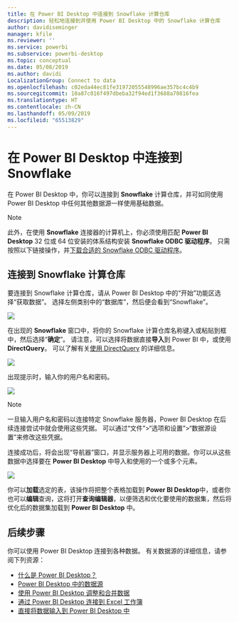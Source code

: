 ```yaml
---
title: 在 Power BI Desktop 中连接到 Snowflake 计算仓库
description: 轻松地连接到并使用 Power BI Desktop 中的 Snowflake 计算仓库
author: davidiseminger
manager: kfile
ms.reviewer: ''
ms.service: powerbi
ms.subservice: powerbi-desktop
ms.topic: conceptual
ms.date: 05/08/2019
ms.author: davidi
LocalizationGroup: Connect to data
ms.openlocfilehash: c02eda44ec81fe31972055548996ae357bc4c4b9
ms.sourcegitcommit: 10a87c016f497dbeba32f94ed1f3688a70816fea
ms.translationtype: HT
ms.contentlocale: zh-CN
ms.lasthandoff: 05/09/2019
ms.locfileid: "65513829"
---
```

# <a name="connect-to-snowflake-in-power-bi-desktop"></a>在 Power BI Desktop 中连接到 Snowflake
在 Power BI Desktop 中，你可以连接到 **Snowflake** 计算仓库，并可如同使用 Power BI Desktop 中任何其他数据源一样使用基础数据。 

> [!NOTE]
> 此外，在使用 **Snowflake** 连接器的计算机上，你必须使用匹配 **Power BI Desktop** 32 位或 64 位安装的体系结构安装 **Snowflake ODBC 驱动程序**。 只需按照以下链接操作，并[下载合适的 Snowflake ODBC 驱动程序](http://go.microsoft.com/fwlink/?LinkID=823762)。
> 
> 

## <a name="connect-to-a-snowflake-computing-warehouse"></a>连接到 Snowflake 计算仓库
要连接到 Snowflake 计算仓库，请从 Power BI Desktop 中的“开始”功能区选择“获取数据”。 选择左侧类别中的“数据库”，然后便会看到“Snowflake”。

![](media/desktop-connect-snowflake/connect_snowflake_2b.png)

在出现的 **Snowflake** 窗口中，将你的 Snowflake 计算仓库名称键入或粘贴到框中，然后选择“**确定**”。 请注意，可以选择将数据直接**导入**到 Power BI 中，或使用 **DirectQuery**。 可以了解有关[使用 DirectQuery](desktop-use-directquery.md) 的详细信息。

![](media/desktop-connect-snowflake/connect_snowflake_3.png)

出现提示时，输入你的用户名和密码。

![](media/desktop-connect-snowflake/connect_snowflake_4.png)

> [!NOTE]
> 一旦输入用户名和密码以连接特定 Snowflake 服务器，Power BI Desktop 在后续连接尝试中就会使用这些凭据。 可以通过“文件”>“选项和设置”>“数据源设置”来修改这些凭据。
> 
> 

连接成功后，将会出现“导航器”窗口，并显示服务器上可用的数据。你可以从这些数据中选择要在 **Power BI Desktop** 中导入和使用的一个或多个元素。

![](media/desktop-connect-snowflake/connect_snowflake_5.png)

你可以**加载**选定的表，该操作将把整个表格加载到 **Power BI Desktop**中，或者你也可以**编辑**查询，这将打开**查询编辑器**，以便筛选和优化要使用的数据集，然后将优化后的数据集加载到 **Power BI Desktop** 中。

## <a name="next-steps"></a>后续步骤
你可以使用 Power BI Desktop 连接到各种数据。 有关数据源的详细信息，请参阅下列资源：

* [什么是 Power BI Desktop？](desktop-what-is-desktop.md)
* [Power BI Desktop 中的数据源](desktop-data-sources.md)
* [使用 Power BI Desktop 调整和合并数据](desktop-shape-and-combine-data.md)
* [通过 Power BI Desktop 连接到 Excel 工作簿](desktop-connect-excel.md)   
* [直接将数据输入到 Power BI Desktop 中](desktop-enter-data-directly-into-desktop.md)   

